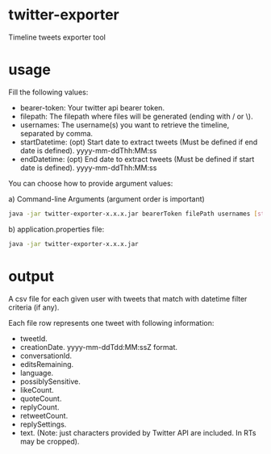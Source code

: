 # twitter-exporter
Timeline tweets exporter tool

# usage
Fill the following values:
* bearer-token: Your twitter api bearer token.
* filepath: The filepath where files will be generated (ending with / or \\).
* usernames: The username(s) you want to retrieve the timeline, separated by comma.
* startDatetime: (opt) Start date to extract tweets (Must be defined if end date is defined). yyyy-mm-ddThh:MM:ss
* endDatetime: (opt) End date to extract tweets (Must be defined if start date is defined). yyyy-mm-ddThh:MM:ss

You can choose how to provide argument values:

a) Command-line Arguments (argument order is important)
```bash
java -jar twitter-exporter-x.x.x.jar bearerToken filePath usernames [startDatetime] [endDatetime]
```

b) application.properties file:

```bash
java -jar twitter-exporter-x.x.x.jar
```

# output
A csv file for each given user with tweets that match with datetime filter criteria (if any).

Each file row represents one tweet with following information:

* tweetId.
* creationDate. yyyy-mm-ddTdd:MM:ssZ format.
* conversationId.
* editsRemaining.
* language.
* possiblySensitive.
* likeCount.
* quoteCount.
* replyCount.
* retweetCount.
* replySettings.
* text. (Note: just characters provided by Twitter API are included. In RTs may be cropped).
